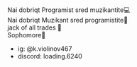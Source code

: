 Nai dobriqt Programist sred muzikantite💻 <br />
Nai dobriqt Muzikant sred programistite🎵 <br />
jack of all trades 💯 <br />
Sophomore🙏 <br />
- ig: @k.violinov467
- discord: loading.6240
